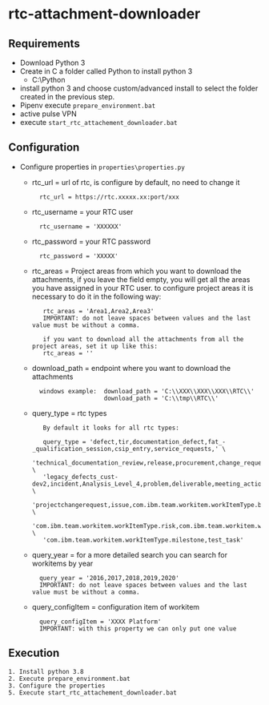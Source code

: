 # rtc-attachment-downloader

## Requirements

* Download Python 3
* Create in C a folder called Python to install python 3
    * C:\Python
* install python 3 and choose custom/advanced install to select the folder created in the previous step.
* Pipenv  execute `prepare_environment.bat`
* active pulse VPN
* execute `start_rtc_attachement_downloader.bat`

## Configuration
* Configure properties in `properties\properties.py`
    * rtc_url = url of rtc, is configure by default, no need to change it
     
            rtc_url = https://rtc.xxxxx.xx:port/xxx     
       
    * rtc_username = your RTC user
    
            rtc_username = 'XXXXXX'
            
    * rtc_password = your RTC password
        
            rtc_password = 'XXXXX'
            
    * rtc_areas = Project areas from which you want to download the attachments, if you leave the field empty, 
                  you will get all the areas you have assigned in your RTC user.
                  to configure project areas it is necessary to do it in the following way:
                                    
             rtc_areas = 'Area1,Area2,Area3'
             IMPORTANT: do not leave spaces between values and the last value must be without a comma.
             
             if you want to download all the attachments from all the project areas, set it up like this:
             rtc_areas = ''                       
    * download_path = endpoint where you want to download the attachments
            
            windows example:  download_path = 'C:\\XXX\\XXX\\XXX\\RTC\\'
                              download_path = 'C:\\tmp\\RTC\\'
            
    * query_type = rtc types
                
             By default it looks for all rtc types:
             
             query_type = 'defect,tir,documentation_defect,fat_-_qualification_session,csip_entry,service_requests,' \
             'technical_documentation_review,release,procurement,change_request,legacy_or,' \
             'legacy_defects_cust-dev2,incident,Analysis_Level_4,problem,deliverable,meeting_action,task,' \
             'projectchangerequest,issue,com.ibm.team.workitem.workItemType.businessneed,' \
             'com.ibm.team.workitem.workItemType.risk,com.ibm.team.workitem.workItemType.riskaction,' \
             'com.ibm.team.workitem.workItemType.milestone,test_task'
            
    * query_year = for a more detailed search you can search for workitems by year
    
            query_year = '2016,2017,2018,2019,2020'
            IMPORTANT: do not leave spaces between values and the last value must be without a comma.
     
    * query_configItem = configuration item of workitem
    
            query_configItem = 'XXXX Platform'
            IMPORTANT: with this property we can only put one value
            
## Execution
    1. Install python 3.8
    2. Execute prepare_environment.bat
    3. Configure the properties
    5. Execute start_rtc_attachement_downloader.bat
